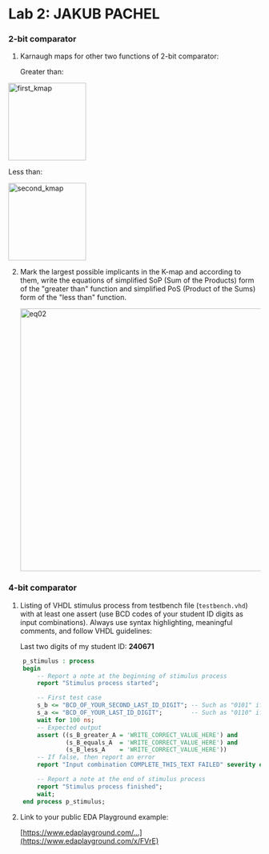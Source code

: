 # Lab 2: JAKUB PACHEL

### 2-bit comparator

1. Karnaugh maps for other two functions of 2-bit comparator:

   Greater than:

 <img width="155" alt="first_kmap" src="https://user-images.githubusercontent.com/61315339/219480957-878ed617-0131-4c49-9d55-2419c6bc1974.png">


   Less than:

   <img width="155" alt="second_kmap" src="https://user-images.githubusercontent.com/61315339/219481858-22e0511d-0cad-4dc3-bedb-471c0ddc1d97.png">


2. Mark the largest possible implicants in the K-map and according to them, write the equations of simplified SoP (Sum of the Products) form of the "greater than" function and simplified PoS (Product of the Sums) form of the "less than" function.

   <img width="525" alt="eq02" src="https://user-images.githubusercontent.com/61315339/219482243-71c2607e-42ff-40fb-8e67-4d9b0e034661.png">


### 4-bit comparator

1. Listing of VHDL stimulus process from testbench file (`testbench.vhd`) with at least one assert (use BCD codes of your student ID digits as input combinations). Always use syntax highlighting, meaningful comments, and follow VHDL guidelines:

   Last two digits of my student ID: **240671**

```vhdl
    p_stimulus : process
    begin
        -- Report a note at the beginning of stimulus process
        report "Stimulus process started";

        -- First test case
        s_b <= "BCD_OF_YOUR_SECOND_LAST_ID_DIGIT"; -- Such as "0101" if ID = xxxx56
        s_a <= "BCD_OF_YOUR_LAST_ID_DIGIT";        -- Such as "0110" if ID = xxxx56
        wait for 100 ns;
        -- Expected output
        assert ((s_B_greater_A = 'WRITE_CORRECT_VALUE_HERE') and
                (s_B_equals_A  = 'WRITE_CORRECT_VALUE_HERE') and
                (s_B_less_A    = 'WRITE_CORRECT_VALUE_HERE'))
        -- If false, then report an error
        report "Input combination COMPLETE_THIS_TEXT FAILED" severity error;

        -- Report a note at the end of stimulus process
        report "Stimulus process finished";
        wait;
    end process p_stimulus;
```

2. Link to your public EDA Playground example:

   [https://www.edaplayground.com/...](https://www.edaplayground.com/x/FVrE)
